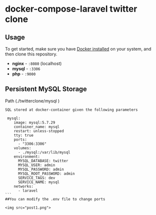 # docker-compose-laravel twitter clone
## Usage

To get started, make sure you have [Docker installed](https://docs.docker.com/docker-for-mac/install/) on your system, and then clone this repository.


- **nginx** - `:8080` (localhost)
- **mysql** - `:3306`
- **php** - `:9000`

## Persistent MySQL Storage
Path (./twitterclone/mysql )
````
SQL stored at docker-container given the following parameters

 mysql:
    image: mysql:5.7.29
    container_name: mysql
    restart: unless-stopped
    tty: true
    ports:
      - "3306:3306"
    volumes:
      - ./mysql:/var/lib/mysql
    environment:
      MYSQL_DATABASE: twitter
      MYSQL_USER: admin
      MYSQL_PASSWORD: admin
      MYSQL_ROOT_PASSWORD: admin
      SERVICE_TAGS: dev
      SERVICE_NAME: mysql
    networks:
      - laravel
```
##You can modify the .env file to change ports

<img src="post1.png">

